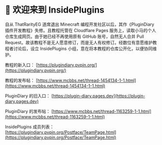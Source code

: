 # 👋 欢迎来到 InsidePlugins

自从 ThatRarityEG 道席退出 Minecraft 编程开发社区以后，其作《PluginDiary 插件开发教程》失修。且教程托管在 Cloudflare Pages 服务上，读取小马的个人仓库生成网页。由于她已经不再使用原有 GitHub 账号，自然无人合并 Pull Request。故该教程不是无人愿意修订，而是无人有权修订。经数位有意愿维护教程者讨论后，设立 InsidePlugins 小组，意在将本教程的仓库公开化，以便协同维护。

教程的新入口： [https://plugindiary.pvpin.org/](https://plugindiary.pvpin.org/)

教程的发布帖： [https://www.mcbbs.net/thread-1454134-1-1.html](https://www.mcbbs.net/thread-1454134-1-1.html)

PluginDiary 的旧入口： [https://plugin-diary.pages.dev](https://plugin-diary.pages.dev)

PluginDiary 的发布帖： [https://www.mcbbs.net/thread-1163259-1-1.html](https://www.mcbbs.net/thread-1163259-1-1.html)

InsidePlugins 成员列表： [https://plugindiary.pvpin.org/Postface/TeamPage.html](https://plugindiary.pvpin.org/Postface/TeamPage.html)
